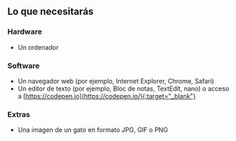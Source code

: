 ## Lo que necesitarás

### Hardware

- Un ordenador


### Software

- Un navegador web (por ejemplo, Internet Explorer, Chrome, Safari)
- Un editor de texto (por ejemplo, Bloc de notas, TextEdit, nano) o acceso a [https://codepen.io](https://codepen.io/){:target="_blank"}

### Extras

- Una imagen de un gato en formato JPG, GIF o PNG
